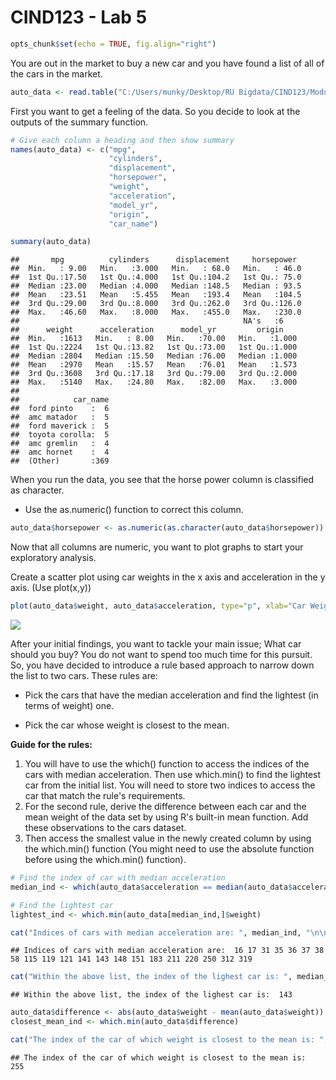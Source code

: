 CIND123 - Lab 5
================

``` r
opts_chunk$set(echo = TRUE, fig.align="right")
```

You are out in the market to buy a new car and you have found a list of all of the cars in the market.

``` r
auto_data <- read.table("C:/Users/munky/Desktop/RU Bigdata/CIND123/Module 5/Lab 5/auto-mpg.txt", na.strings="?")
```

First you want to get a feeling of the data. So you decide to look at the outputs of the summary function.

``` r
# Give each column a heading and then show summary
names(auto_data) <- c("mpg", 
                      "cylinders", 
                      "displacement", 
                      "horsepower", 
                      "weight", 
                      "acceleration", 
                      "model_yr", 
                      "origin", 
                      "car_name")

summary(auto_data)
```

    ##       mpg          cylinders      displacement     horsepower   
    ##  Min.   : 9.00   Min.   :3.000   Min.   : 68.0   Min.   : 46.0  
    ##  1st Qu.:17.50   1st Qu.:4.000   1st Qu.:104.2   1st Qu.: 75.0  
    ##  Median :23.00   Median :4.000   Median :148.5   Median : 93.5  
    ##  Mean   :23.51   Mean   :5.455   Mean   :193.4   Mean   :104.5  
    ##  3rd Qu.:29.00   3rd Qu.:8.000   3rd Qu.:262.0   3rd Qu.:126.0  
    ##  Max.   :46.60   Max.   :8.000   Max.   :455.0   Max.   :230.0  
    ##                                                  NA's   :6      
    ##      weight      acceleration      model_yr         origin     
    ##  Min.   :1613   Min.   : 8.00   Min.   :70.00   Min.   :1.000  
    ##  1st Qu.:2224   1st Qu.:13.82   1st Qu.:73.00   1st Qu.:1.000  
    ##  Median :2804   Median :15.50   Median :76.00   Median :1.000  
    ##  Mean   :2970   Mean   :15.57   Mean   :76.01   Mean   :1.573  
    ##  3rd Qu.:3608   3rd Qu.:17.18   3rd Qu.:79.00   3rd Qu.:2.000  
    ##  Max.   :5140   Max.   :24.80   Max.   :82.00   Max.   :3.000  
    ##                                                                
    ##            car_name  
    ##  ford pinto    :  6  
    ##  amc matador   :  5  
    ##  ford maverick :  5  
    ##  toyota corolla:  5  
    ##  amc gremlin   :  4  
    ##  amc hornet    :  4  
    ##  (Other)       :369

When you run the data, you see that the horse power column is classified as character.

-   Use the as.numeric() function to correct this column.

``` r
auto_data$horsepower <- as.numeric(as.character(auto_data$horsepower))
```

Now that all columns are numeric, you want to plot graphs to start your exploratory analysis.

Create a scatter plot using car weights in the x axis and acceleration in the y axis. (Use plot(x,y))

``` r
plot(auto_data$weight, auto_data$acceleration, type="p", xlab="Car Weights", ylab="Acceleration")
```

<img src="http://i.imgur.com/SA4O1jz.png" style="display: block; margin: auto 0 auto auto;" />

After your initial findings, you want to tackle your main issue; What car should you buy? You do not want to spend too much time for this pursuit. So, you have decided to introduce a rule based approach to narrow down the list to two cars. These rules are:

-   Pick the cars that have the median acceleration and find the lightest (in terms of weight) one.

-   Pick the car whose weight is closest to the mean.

**Guide for the rules:**

1.  You will have to use the which() function to access the indices of the cars with median acceleration. Then use which.min() to find the lightest car from the initial list. You will need to store two indices to access the car that match the rule's requirements.
2.  For the second rule, derive the difference between each car and the mean weight of the data set by using R's built-in mean function. Add these observations to the cars dataset.
3.  Then access the smallest value in the newly created column by using the which.min() function (You might need to use the absolute function before using the which.min() function).

``` r
# Find the index of car with median acceleration
median_ind <- which(auto_data$acceleration == median(auto_data$acceleration))

# Find the lightest car 
lightest_ind <- which.min(auto_data[median_ind,]$weight)

cat("Indices of cars with median acceleration are: ", median_ind, "\n\n")
```

    ## Indices of cars with median acceleration are:  16 17 31 35 36 37 38 58 115 119 121 141 143 148 151 183 211 220 250 312 319

``` r
cat("Within the above list, the index of the lighest car is: ", median_ind[lightest_ind], "\n\n")
```

    ## Within the above list, the index of the lighest car is:  143

``` r
auto_data$difference <- abs(auto_data$weight - mean(auto_data$weight))
closest_mean_ind <- which.min(auto_data$difference)

cat("The index of the car of which weight is closest to the mean is: ", closest_mean_ind)
```

    ## The index of the car of which weight is closest to the mean is:  255
